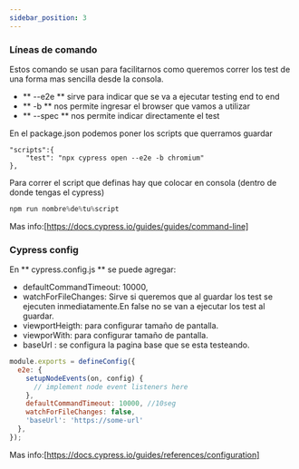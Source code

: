 ```yaml
---
sidebar_position: 3
---
```


### Líneas de comando

Estos comando se usan para facilitarnos como queremos correr los test de una forma mas sencilla desde la consola.

-  ** --e2e ** sirve para indicar que se va a ejecutar testing end to end
- ** -b ** nos permite ingresar el browser que vamos a utilizar
- ** --spec ** nos permite indicar directamente el test

En el package.json podemos poner los scripts que querramos guardar

```jsx= "Script para correr en chromium"
"scripts":{
    "test": "npx cypress open --e2e -b chromium"
},
```

Para correr el script que definas hay que colocar en consola (dentro de donde tengas el cypress)
```jsx
npm run nombre%de%tu%script
```

Mas info:[https://docs.cypress.io/guides/guides/command-line]


### Cypress config

En ** cypress.config.js ** se puede agregar:

- defaultCommandTimeout: 10000,
- watchForFileChanges: Sirve si queremos que al guardar los test se ejecuten inmediatamente.En false no se van a  ejecutar los test al guardar. 
- viewportHeigth: para configurar tamaño de pantalla. 
- viewporWith: para configurar tamaño de pantalla. 
- baseUrl : se configura la pagina base que se esta testeando. 

```jsx title="cypress.config.js"
module.exports = defineConfig({
  e2e: {
    setupNodeEvents(on, config) {
      // implement node event listeners here
    },
    defaultCommandTimeout: 10000, //10seg
    watchForFileChanges: false,
    'baseUrl': 'https://some-url'
  },
});
```

Mas info:[https://docs.cypress.io/guides/references/configuration]
